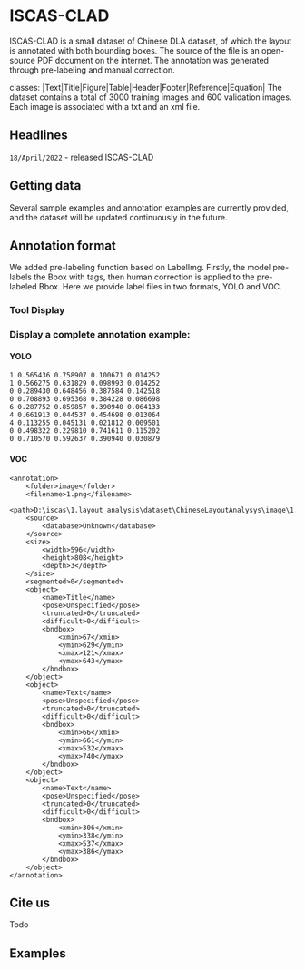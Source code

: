 # ISCAS-CLAD  

ISCAS-CLAD is a small dataset of Chinese DLA dataset, of which the layout is annotated with both bounding boxes.
The source of the file is an open-source PDF document on the internet. The annotation was generated through pre-labeling and manual correction.

classes:
|Text|Title|Figure|Table|Header|Footer|Reference|Equation|
The dataset contains a total of 3000 training images and 600 validation images. Each image is associated with a txt and an xml file.

## Headlines

`18/April/2022` - released ISCAS-CLAD

## Getting data
Several sample examples and annotation examples are currently provided, and the dataset will be updated continuously in the future.

## Annotation format
We added pre-labeling function based on LabelImg. Firstly, the model pre-labels the Bbox with tags, then human correction is applied to the pre-labeled Bbox.
Here we provide label files in two formats, YOLO and VOC.

### Tool Display

### Display a complete annotation example:

#### YOLO
```
1 0.565436 0.758907 0.100671 0.014252
1 0.566275 0.631829 0.098993 0.014252
0 0.289430 0.648456 0.387584 0.142518
0 0.708893 0.695368 0.384228 0.086698
6 0.287752 0.859857 0.390940 0.064133
4 0.661913 0.044537 0.454698 0.013064
4 0.113255 0.045131 0.021812 0.009501
0 0.498322 0.229810 0.741611 0.115202
0 0.710570 0.592637 0.390940 0.030879
```
#### VOC
```
<annotation>
	<folder>image</folder>
	<filename>1.png</filename>
	<path>D:\iscas\1.layout_analysis\dataset\ChineseLayoutAnalysys\image\1.png</path>
	<source>
		<database>Unknown</database>
	</source>
	<size>
		<width>596</width>
		<height>808</height>
		<depth>3</depth>
	</size>
	<segmented>0</segmented>
	<object>
		<name>Title</name>
		<pose>Unspecified</pose>
		<truncated>0</truncated>
		<difficult>0</difficult>
		<bndbox>
			<xmin>67</xmin>
			<ymin>629</ymin>
			<xmax>121</xmax>
			<ymax>643</ymax>
		</bndbox>
	</object>
	<object>
		<name>Text</name>
		<pose>Unspecified</pose>
		<truncated>0</truncated>
		<difficult>0</difficult>
		<bndbox>
			<xmin>66</xmin>
			<ymin>661</ymin>
			<xmax>532</xmax>
			<ymax>740</ymax>
		</bndbox>
	</object>
	<object>
		<name>Text</name>
		<pose>Unspecified</pose>
		<truncated>0</truncated>
		<difficult>0</difficult>
		<bndbox>
			<xmin>306</xmin>
			<ymin>338</ymin>
			<xmax>537</xmax>
			<ymax>386</ymax>
		</bndbox>
	</object>
</annotation>
```

## Cite us

Todo

## Examples



